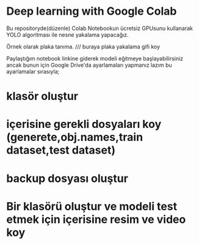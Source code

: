 # Deep learning with Google Colab
Bu repositoryde(düzenle) Colab Notebookun ücretsiz GPUsunu kullanarak YOLO algoritması ile nesne yakalama yapacağız.


Örnek olarak plaka tanıma. 
/// buraya plaka yakalama gifi koy 

Paylaştığım notebook linkine giderek modeli eğitmeye başlayabilirsiniz ancak bunun için Google Drive'da ayarlamaları yapmanız lazım bu ayarlamalar sırasıyla;
# klasör oluştur
# içerisine gerekli dosyaları koy (generete,obj.names,train dataset,test dataset)
# backup dosyası oluştur 
# Bir klasörü oluştur ve modeli test etmek için içerisine resim ve video koy  
